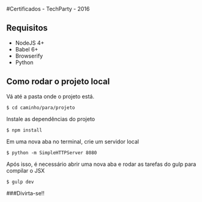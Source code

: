 #Certificados - TechParty - 2016

## Requisitos

- NodeJS 4+
- Babel 6+
- Browserify
- Python

## Como rodar o projeto local

Vá até a pasta onde o projeto está.

    $ cd caminho/para/projeto

Instale as dependências do projeto

    $ npm install

Em uma nova aba no terminal, crie um servidor local

    $ python -m SimpleHTTPServer 8080

Após isso, é necessário abrir uma nova aba e rodar as tarefas do gulp para compilar o JSX

    $ gulp dev

###Divirta-se!!